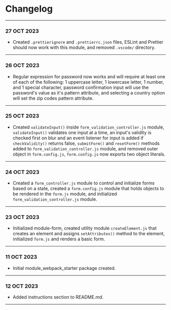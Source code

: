 # Changelog
---
### 27 OCT 2023
- Created `.prettierignore` and `.prettierrc.json` files, ESLint and Prettier should now work with this module, and removed `.vscode/` directory.  
---
### 26 OCT 2023
- Regular expression for password now works and will require at least one of each of the following: 1 uppercase letter, 1 lowercase letter, 1 number, and 1 special character, password confirmation input will use the password's value as it's pattern attribute, and selecting a country option will set the zip codes pattern attribute.   
---
### 25 OCT 2023
- Created `validateInput()` inside `form_validation_controller.js` module, `validateInput()` validates one input at a time, an input's validity is checked first on blur and an event listener for input is added if `checkValidity()` returns false, `submitForm()` and `resetForm()` methods added to `form_validation_controller.js` module, and removed outer object in `form.config.js`, `form.config.js` now exports two object literals.  
---
### 24 OCT 2023
- Created a `form_controller.js` module to control and initialize forms based on a state, created a `form.config.js` module that holds objects to be rendered in the `form.js` module, and initialized `form_validation_controller.js` module.  
---
### 23 OCT 2023
- Initialized module-form, created utility module `createElement.js` that creates an element and assigns `setAttributes()` method to the element, initialized `form.js` and renders a basic form.   
---
### 11 OCT 2023
- Initial module_webpack_starter package created.  
---
### 12 OCT 2023
- Added instructions section to README.md.
---